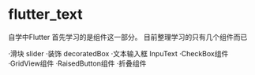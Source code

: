 # flutter_text

自学中Flutter
首先学习的是组件这一部分。
目前整理学习的只有几个组件而已

·滑块 slider
·装饰 decoratedBox
·文本输入框 InpuText
·CheckBox组件
·GridView组件
·RaisedButton组件
·折叠组件


